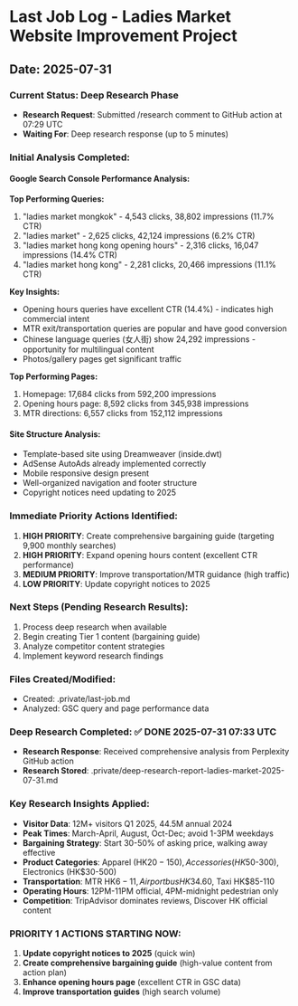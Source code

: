 # Last Job Log - Ladies Market Website Improvement Project
## Date: 2025-07-31

### Current Status: Deep Research Phase
- **Research Request**: Submitted /research comment to GitHub action at 07:29 UTC
- **Waiting For**: Deep research response (up to 5 minutes)

### Initial Analysis Completed:

#### Google Search Console Performance Analysis:
**Top Performing Queries:**
1. "ladies market mongkok" - 4,543 clicks, 38,802 impressions (11.7% CTR)
2. "ladies market" - 2,625 clicks, 42,124 impressions (6.2% CTR) 
3. "ladies market hong kong opening hours" - 2,316 clicks, 16,047 impressions (14.4% CTR)
4. "ladies market hong kong" - 2,281 clicks, 20,466 impressions (11.1% CTR)

**Key Insights:**
- Opening hours queries have excellent CTR (14.4%) - indicates high commercial intent
- MTR exit/transportation queries are popular and have good conversion
- Chinese language queries (女人街) show 24,292 impressions - opportunity for multilingual content
- Photos/gallery pages get significant traffic

**Top Performing Pages:**
1. Homepage: 17,684 clicks from 592,200 impressions
2. Opening hours page: 8,592 clicks from 345,938 impressions 
3. MTR directions: 6,557 clicks from 152,112 impressions

#### Site Structure Analysis:
- Template-based site using Dreamweaver (inside.dwt)
- AdSense AutoAds already implemented correctly
- Mobile responsive design present
- Well-organized navigation and footer structure
- Copyright notices need updating to 2025

### Immediate Priority Actions Identified:
1. **HIGH PRIORITY**: Create comprehensive bargaining guide (targeting 9,900 monthly searches)
2. **HIGH PRIORITY**: Expand opening hours content (excellent CTR performance)
3. **MEDIUM PRIORITY**: Improve transportation/MTR guidance (high traffic)
4. **LOW PRIORITY**: Update copyright notices to 2025

### Next Steps (Pending Research Results):
1. Process deep research when available
2. Begin creating Tier 1 content (bargaining guide)
3. Analyze competitor content strategies
4. Implement keyword research findings

### Files Created/Modified:
- Created: .private/last-job.md
- Analyzed: GSC query and page performance data

### Deep Research Completed: ✅ DONE 2025-07-31 07:33 UTC
- **Research Response**: Received comprehensive analysis from Perplexity GitHub action
- **Research Stored**: .private/deep-research-report-ladies-market-2025-07-31.md

### Key Research Insights Applied:
- **Visitor Data**: 12M+ visitors Q1 2025, 44.5M annual 2024
- **Peak Times**: March-April, August, Oct-Dec; avoid 1-3PM weekdays
- **Bargaining Strategy**: Start 30-50% of asking price, walking away effective
- **Product Categories**: Apparel (HK$20-150), Accessories (HK$50-300), Electronics (HK$30-500)
- **Transportation**: MTR HK$6-11, Airport bus HK$34.60, Taxi HK$85-110
- **Operating Hours**: 12PM-11PM official, 4PM-midnight pedestrian only
- **Competition**: TripAdvisor dominates reviews, Discover HK official content

### PRIORITY 1 ACTIONS STARTING NOW:
1. **Update copyright notices to 2025** (quick win)
2. **Create comprehensive bargaining guide** (high-value content from action plan)
3. **Enhance opening hours page** (excellent CTR in GSC data)
4. **Improve transportation guides** (high search volume)